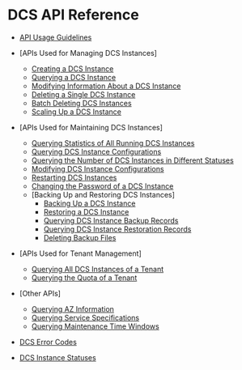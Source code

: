 # DCS API Reference

-   [API Usage Guidelines](api-usage-guidelines.md)
-   [APIs Used for Managing DCS Instances]
    -   [Creating a DCS Instance](creating-a-dcs-instance.md)
    -   [Querying a DCS Instance](querying-a-dcs-instance.md)
    -   [Modifying Information About a DCS Instance](modifying-information-about-a-dcs-instance.md)
    -   [Deleting a Single DCS Instance](deleting-a-single-dcs-instance.md)
    -   [Batch Deleting DCS Instances](batch-deleting-dcs-instances.md)
    -   [Scaling Up a DCS Instance](scaling-up-a-dcs-instance.md)

-   [APIs Used for Maintaining DCS Instances]
    -   [Querying Statistics of All Running DCS Instances](querying-statistics-of-all-running-dcs-instances.md)
    -   [Querying DCS Instance Configurations](querying-dcs-instance-configurations.md)
    -   [Querying the Number of DCS Instances in Different Statuses](querying-the-number-of-dcs-instances-in-different-statuses.md)
    -   [Modifying DCS Instance Configurations](modifying-dcs-instance-configurations.md)
    -   [Restarting DCS Instances](restarting-dcs-instances.md)
    -   [Changing the Password of a DCS Instance](changing-the-password-of-a-dcs-instance.md)
    -   [Backing Up and Restoring DCS Instances]
        -   [Backing Up a DCS Instance](backing-up-a-dcs-instance.md)
        -   [Restoring a DCS Instance](restoring-a-dcs-instance.md)
        -   [Querying DCS Instance Backup Records](querying-dcs-instance-backup-records.md)
        -   [Querying DCS Instance Restoration Records](querying-dcs-instance-restoration-records.md)
        -   [Deleting Backup Files](deleting-backup-files.md)


-   [APIs Used for Tenant Management]
    -   [Querying All DCS Instances of a Tenant](querying-all-dcs-instances-of-a-tenant.md)
    -   [Querying the Quota of a Tenant](querying-the-quota-of-a-tenant.md)

-   [Other APIs]
    -   [Querying AZ Information](querying-az-information.md)
    -   [Querying Service Specifications](querying-service-specifications.md)
    -   [Querying Maintenance Time Windows](querying-maintenance-time-windows.md)

-   [DCS Error Codes](dcs-error-codes.md)
-   [DCS Instance Statuses](dcs-instance-statuses.md)

